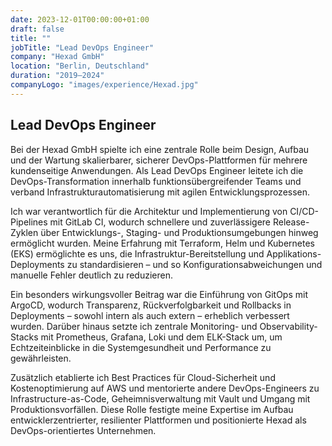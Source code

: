 ```yaml
---
date: 2023-12-01T00:00:00+01:00
draft: false
title: ""
jobTitle: "Lead DevOps Engineer"
company: "Hexad GmbH"
location: "Berlin, Deutschland"
duration: "2019–2024"
companyLogo: "images/experience/Hexad.jpg"
---
```


## Lead DevOps Engineer

Bei der Hexad GmbH spielte ich eine zentrale Rolle beim Design, Aufbau und der Wartung skalierbarer, sicherer DevOps-Plattformen für mehrere kundenseitige Anwendungen. Als Lead DevOps Engineer leitete ich die DevOps-Transformation innerhalb funktionsübergreifender Teams und verband Infrastrukturautomatisierung mit agilen Entwicklungsprozessen.

Ich war verantwortlich für die Architektur und Implementierung von CI/CD-Pipelines mit GitLab CI, wodurch schnellere und zuverlässigere Release-Zyklen über Entwicklungs-, Staging- und Produktionsumgebungen hinweg ermöglicht wurden. Meine Erfahrung mit Terraform, Helm und Kubernetes (EKS) ermöglichte es uns, die Infrastruktur-Bereitstellung und Applikations-Deployments zu standardisieren – und so Konfigurationsabweichungen und manuelle Fehler deutlich zu reduzieren.

Ein besonders wirkungsvoller Beitrag war die Einführung von GitOps mit ArgoCD, wodurch Transparenz, Rückverfolgbarkeit und Rollbacks in Deployments – sowohl intern als auch extern – erheblich verbessert wurden. Darüber hinaus setzte ich zentrale Monitoring- und Observability-Stacks mit Prometheus, Grafana, Loki und dem ELK-Stack um, um Echtzeiteinblicke in die Systemgesundheit und Performance zu gewährleisten.

Zusätzlich etablierte ich Best Practices für Cloud-Sicherheit und Kostenoptimierung auf AWS und mentorierte andere DevOps-Engineers zu Infrastructure-as-Code, Geheimnisverwaltung mit Vault und Umgang mit Produktionsvorfällen. Diese Rolle festigte meine Expertise im Aufbau entwicklerzentrierter, resilienter Plattformen und positionierte Hexad als DevOps-orientiertes Unternehmen.
